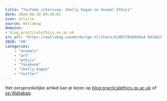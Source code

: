 ```yaml
---
title: "YouTube interview: Shelly Kagan on Animal Ethics"
date: 2020-08-20 09:10:01
icon: article
source: Wallabag
domains:
- blog.practicalethics.ox.ac.uk
src_url: "https://wallabag.sanderdorigo.nl/share/6180729eb6b9a4.94166252"
2020: "08"
categories:
    - "animals"
    - "art"
    - "ethics"
    - "facebook"
    - "shelly kagan"
    - "twitter"
---
```

Het oorspronkelijke artikel kan je lezen op [blog.practicalethics.ox.ac.uk](http://blog.practicalethics.ox.ac.uk/2017/04/youtube-interview-shelly-kagan-on-animal-ethics/) of [op Wallabag](https://wallabag.sanderdorigo.nl/share/6180729eb6b9a4.94166252). 